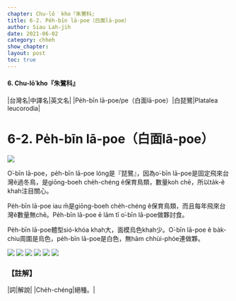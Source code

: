 ```yaml
---
chapter: Chu-lō͘ kho『朱鷺科』
title: 6-2. Pe̍h-bīn lā-poe（白面lā-poe）
author: Siau Lah-jih
date: 2021-06-02
category: chheh
show_chapter:
layout: post
toc: true
---
```


#### 6. Chu-lō͘ kho『朱鷺科』

|台灣名|中譯名|英文名|
|Pe̍h-bīn lā-poe/pe（白面lā-poe）|白琵鷺|Platalea leucorodia|


# 6-2. Pe̍h-bīn lā-poe（白面lā-poe）

![](../too5/06/06-2-1.白面lā-poe.jpg)


O͘-bīn lā-poe，pe̍h-bīn lā-poe lóng是『琵鷺』，因為o͘-bīn lā-poe是固定飛來台灣ê過冬鳥，是giōng-boeh  che̍h-chéng ê保育鳥類，數量koh chē，所以ta̍k-ê khah注目關心。

Pe̍h-bīn lā-poe iau m̄是giōng-boeh che̍h-chéng ê保育鳥類，而且每年飛來台灣ê數量無chē。Pe̍h-bīn lā-poe ē lām tī o͘-bīn lā-poe做夥討食。

Pe̍h-bīn lā-poe體型sió-khóa khah大，面模烏色khah少。O͘-bīn lā-poe ê ba̍k-chiu周圍是烏色，pe̍h-bīn lā-poe是白色，無hām chhùi-phóe連做夥。


![](../too5/06/06-2-5.白面lā-poe.jpg)
![](../too5/06/06-2-3.白面lā-poe.jpg)
![](../too5/06/06-2-4.白面lā-poe.jpg)
![](../too5/06/06-2-2.白面lā-poe.jpg)
![](../too5/06/06-2-6.白面lā-poe.jpg)
![](../too5/06/06-2-7.白面lā-poe.jpg)


### 【註解】

|詞|解說|
|Che̍h-chéng|絕種。|


